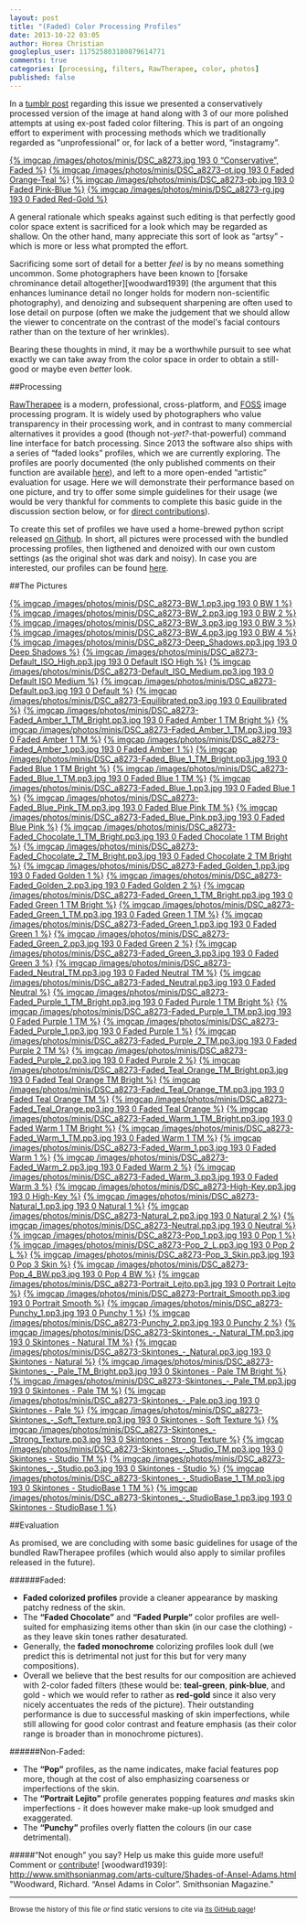 ```yaml
---
layout: post
title: "(Faded) Color Processing Profiles"
date: 2013-10-22 03:05
author: Horea Christian
googleplus_user: 117525803180879614771
comments: true
categories: [processing, filters, RawTherapee, color, photos]
published: false
---
```


In a [tumblr post](http://tmblr.co/ZHI4LqyOnj9f) regarding this issue we presented a conservatively processed version of the image at hand along with 3 of our more polished attempts at using ex-post faded color filtering.
This is part of an ongoing effort to experiment with processing methods which we traditionally regarded as “unprofessional” or, for lack of a better word, “instagramy”.

[{% imgcap  /images/photos/minis/DSC_a8273.jpg 193 0 “Conservative”, Faded %}](http://chymera.eu/photo/blog/DSC_a8273.jpg)
[{% imgcap  /images/photos/minis/DSC_a8273-ot.jpg 193 0 Faded Orange-Teal %}](http://chymera.eu/photo/blog/DSC_a8273-ot.jpg)
[{% imgcap  /images/photos/minis/DSC_a8273-pb.jpg 193 0 Faded Pink-Blue %}](http://chymera.eu/photo/blog/DSC_a8273-pb.jpg)
[{% imgcap  /images/photos/minis/DSC_a8273-rg.jpg 193 0 Faded Red-Gold %}](http://chymera.eu/photo/blog/DSC_a8273-rg.jpg)

A general rationale which speaks against such editing is that perfectly good color space extent is sacrificed for a look which may be regarded as shallow.
On the other hand, many appreciate this sort of look as “artsy” - which is more or less what prompted the effort.
<!-- more -->
Sacrificing some sort of detail for a better *feel* is by no means something uncommon.
Some photographers have been known to [forsake chrominance detail altogether][woodward1939] 
(the argument that this enhances luminance detail no longer holds for modern non-scientific photography),
and denoizing and subsequent sharpening are often used to lose detail on purpose 
(often we make the judgement that we should allow the viewer to concentrate on the contrast of the model's facial contours rather than on the texture of her wrinkles).

Bearing these thoughts in mind, it may be a worthwhile pursuit to see what exactly we can take away from the color space in order to obtain a still-good or maybe even *better* look.

##Processing

[RawTherapee](https://en.wikipedia.org/wiki/RawTherapee) is a modern, professional, cross-platform, and [FOSS](https://en.wikipedia.org/wiki/FOSS) image processing program.
It is widely used by photographers who value transparency in their processing work, and in contrast to many commercial alternatives it provides a good (though not-*yet?*-that-powerful) command line interface for batch processing.
Since 2013 the software also ships with a series of “faded looks” profiles, which we are currently exploring.
The profiles are poorly documented (the only published comments on their function are available [here](https://code.google.com/p/rawtherapee/issues/detail?id=1738)), and left to a more open-ended “artistic” evaluation for usage.
Here we will demonstrate their performance based on one picture, and try to offer some simple guidelines for their usage 
(we would be very thankful for comments to complete this basic guide in the discussion section below, or for [direct contributions](http://photo.chymera.eu/interact/)).

To create this set of profiles we have used a home-brewed python script released [on Github](https://github.com/TheChymera/RTbatch).
In short, all pictures were processed with the bundled processing profiles, then ligthened and denoized with our own custom settings (as the original shot was dark and noisy).
In case you are interested, our profiles can be found [here](https://github.com/TheChymera/RTbatch/tree/master/profiles).  

##The Pictures

[{% imgcap  /images/photos/minis/DSC_a8273-BW_1.pp3.jpg 193 0 BW 1 %}](http://chymera.eu/photo/blog/DSC_a8273-BW_1.pp3.jpg)
[{% imgcap  /images/photos/minis/DSC_a8273-BW_2.pp3.jpg 193 0 BW 2 %}](http://chymera.eu/photo/blog/DSC_a8273-BW_2.pp3.jpg)
[{% imgcap  /images/photos/minis/DSC_a8273-BW_3.pp3.jpg 193 0 BW 3 %}](http://chymera.eu/photo/blog/DSC_a8273-BW_3.pp3.jpg)
[{% imgcap  /images/photos/minis/DSC_a8273-BW_4.pp3.jpg 193 0 BW 4 %}](http://chymera.eu/photo/blog/DSC_a8273-BW_4.pp3.jpg)
[{% imgcap  /images/photos/minis/DSC_a8273-Deep_Shadows.pp3.jpg 193 0 Deep Shadows %}](http://chymera.eu/photo/blog/DSC_a8273-Deep_Shadows.pp3.jpg)
[{% imgcap  /images/photos/minis/DSC_a8273-Default_ISO_High.pp3.jpg 193 0 Default ISO High %}](http://chymera.eu/photo/blog/DSC_a8273-Default_ISO_High.pp3.jpg)
[{% imgcap  /images/photos/minis/DSC_a8273-Default_ISO_Medium.pp3.jpg 193 0 Default ISO Medium %}](http://chymera.eu/photo/blog/DSC_a8273-Default_ISO_Medium.pp3.jpg)
[{% imgcap  /images/photos/minis/DSC_a8273-Default.pp3.jpg 193 0 Default %}](http://chymera.eu/photo/blog/DSC_a8273-Default.pp3.jpg)
[{% imgcap  /images/photos/minis/DSC_a8273-Equilibrated.pp3.jpg 193 0 Equilibrated %}](http://chymera.eu/photo/blog/DSC_a8273-Equilibrated.pp3.jpg)
[{% imgcap  /images/photos/minis/DSC_a8273-Faded_Amber_1_TM_Bright.pp3.jpg 193 0 Faded Amber 1 TM Bright %}](http://chymera.eu/photo/blog/DSC_a8273-Faded_Amber_1_TM_Bright.pp3.jpg)
[{% imgcap  /images/photos/minis/DSC_a8273-Faded_Amber_1_TM.pp3.jpg 193 0 Faded Amber 1 TM %}](http://chymera.eu/photo/blog/DSC_a8273-Faded_Amber_1_TM.pp3.jpg)
[{% imgcap  /images/photos/minis/DSC_a8273-Faded_Amber_1.pp3.jpg 193 0 Faded Amber 1 %}](http://chymera.eu/photo/blog/DSC_a8273-Faded_Amber_1.pp3.jpg)
[{% imgcap  /images/photos/minis/DSC_a8273-Faded_Blue_1_TM_Bright.pp3.jpg 193 0 Faded Blue 1 TM Bright %}](http://chymera.eu/photo/blog/DSC_a8273-Faded_Blue_1_TM_Bright.pp3.jpg)
[{% imgcap  /images/photos/minis/DSC_a8273-Faded_Blue_1_TM.pp3.jpg 193 0 Faded Blue 1 TM %}](http://chymera.eu/photo/blog/DSC_a8273-Faded_Blue_1_TM.pp3.jpg)
[{% imgcap  /images/photos/minis/DSC_a8273-Faded_Blue_1.pp3.jpg 193 0 Faded Blue 1 %}](http://chymera.eu/photo/blog/DSC_a8273-Faded_Blue_1.pp3.jpg)
[{% imgcap  /images/photos/minis/DSC_a8273-Faded_Blue_Pink_TM.pp3.jpg 193 0 Faded Blue Pink TM %}](http://chymera.eu/photo/blog/DSC_a8273-Faded_Blue_Pink_TM.pp3.jpg)
[{% imgcap  /images/photos/minis/DSC_a8273-Faded_Blue_Pink.pp3.jpg 193 0 Faded Blue Pink %}](http://chymera.eu/photo/blog/DSC_a8273-Faded_Blue_Pink.pp3.jpg)
[{% imgcap  /images/photos/minis/DSC_a8273-Faded_Chocolate_1_TM_Bright.pp3.jpg 193 0 Faded Chocolate 1 TM Bright %}](http://chymera.eu/photo/blog/DSC_a8273-Faded_Chocolate_1_TM_Bright.pp3.jpg)
[{% imgcap  /images/photos/minis/DSC_a8273-Faded_Chocolate_2_TM_Bright.pp3.jpg 193 0 Faded Chocolate 2 TM Bright %}](http://chymera.eu/photo/blog/DSC_a8273-Faded_Chocolate_2_TM_Bright.pp3.jpg)
[{% imgcap  /images/photos/minis/DSC_a8273-Faded_Golden_1.pp3.jpg 193 0 Faded Golden 1 %}](http://chymera.eu/photo/blog/DSC_a8273-Faded_Golden_1.pp3.jpg)
[{% imgcap  /images/photos/minis/DSC_a8273-Faded_Golden_2.pp3.jpg 193 0 Faded Golden 2 %}](http://chymera.eu/photo/blog/DSC_a8273-Faded_Golden_2.pp3.jpg)
[{% imgcap  /images/photos/minis/DSC_a8273-Faded_Green_1_TM_Bright.pp3.jpg 193 0 Faded Green 1 TM Bright %}](http://chymera.eu/photo/blog/DSC_a8273-Faded_Green_1_TM_Bright.pp3.jpg)
[{% imgcap  /images/photos/minis/DSC_a8273-Faded_Green_1_TM.pp3.jpg 193 0 Faded Green 1 TM %}](http://chymera.eu/photo/blog/DSC_a8273-Faded_Green_1_TM.pp3.jpg)
[{% imgcap  /images/photos/minis/DSC_a8273-Faded_Green_1.pp3.jpg 193 0 Faded Green 1 %}](http://chymera.eu/photo/blog/DSC_a8273-Faded_Green_1.pp3.jpg)
[{% imgcap  /images/photos/minis/DSC_a8273-Faded_Green_2.pp3.jpg 193 0 Faded Green 2 %}](http://chymera.eu/photo/blog/DSC_a8273-Faded_Green_2.pp3.jpg)
[{% imgcap  /images/photos/minis/DSC_a8273-Faded_Green_3.pp3.jpg 193 0 Faded Green 3 %}](http://chymera.eu/photo/blog/DSC_a8273-Faded_Green_3.pp3.jpg)
[{% imgcap  /images/photos/minis/DSC_a8273-Faded_Neutral_TM.pp3.jpg 193 0 Faded Neutral TM %}](http://chymera.eu/photo/blog/DSC_a8273-Faded_Neutral_TM.pp3.jpg)
[{% imgcap  /images/photos/minis/DSC_a8273-Faded_Neutral.pp3.jpg 193 0 Faded Neutral %}](http://chymera.eu/photo/blog/DSC_a8273-Faded_Neutral.pp3.jpg)
[{% imgcap  /images/photos/minis/DSC_a8273-Faded_Purple_1_TM_Bright.pp3.jpg 193 0 Faded Purple 1 TM Bright %}](http://chymera.eu/photo/blog/DSC_a8273-Faded_Purple_1_TM_Bright.pp3.jpg)
[{% imgcap  /images/photos/minis/DSC_a8273-Faded_Purple_1_TM.pp3.jpg 193 0 Faded Purple 1 TM %}](http://chymera.eu/photo/blog/DSC_a8273-Faded_Purple_1_TM.pp3.jpg)
[{% imgcap  /images/photos/minis/DSC_a8273-Faded_Purple_1.pp3.jpg 193 0 Faded Purple 1 %}](http://chymera.eu/photo/blog/DSC_a8273-Faded_Purple_1.pp3.jpg)
[{% imgcap  /images/photos/minis/DSC_a8273-Faded_Purple_2_TM.pp3.jpg 193 0 Faded Purple 2 TM %}](http://chymera.eu/photo/blog/DSC_a8273-Faded_Purple_2_TM.pp3.jpg)
[{% imgcap  /images/photos/minis/DSC_a8273-Faded_Purple_2.pp3.jpg 193 0 Faded Purple 2 %}](http://chymera.eu/photo/blog/DSC_a8273-Faded_Purple_2.pp3.jpg)
[{% imgcap  /images/photos/minis/DSC_a8273-Faded_Teal_Orange_TM_Bright.pp3.jpg 193 0 Faded Teal Orange TM Bright %}](http://chymera.eu/photo/blog/DSC_a8273-Faded_Teal_Orange_TM_Bright.pp3.jpg)
[{% imgcap  /images/photos/minis/DSC_a8273-Faded_Teal_Orange_TM.pp3.jpg 193 0 Faded Teal Orange TM %}](http://chymera.eu/photo/blog/DSC_a8273-Faded_Teal_Orange_TM.pp3.jpg)
[{% imgcap  /images/photos/minis/DSC_a8273-Faded_Teal_Orange.pp3.jpg 193 0 Faded Teal Orange %}](http://chymera.eu/photo/blog/DSC_a8273-Faded_Teal_Orange.pp3.jpg)
[{% imgcap  /images/photos/minis/DSC_a8273-Faded_Warm_1_TM_Bright.pp3.jpg 193 0 Faded Warm 1 TM Bright %}](http://chymera.eu/photo/blog/DSC_a8273-Faded_Warm_1_TM_Bright.pp3.jpg)
[{% imgcap  /images/photos/minis/DSC_a8273-Faded_Warm_1_TM.pp3.jpg 193 0 Faded Warm 1 TM %}](http://chymera.eu/photo/blog/DSC_a8273-Faded_Warm_1_TM.pp3.jpg)
[{% imgcap  /images/photos/minis/DSC_a8273-Faded_Warm_1.pp3.jpg 193 0 Faded Warm 1 %}](http://chymera.eu/photo/blog/DSC_a8273-Faded_Warm_1.pp3.jpg)
[{% imgcap  /images/photos/minis/DSC_a8273-Faded_Warm_2.pp3.jpg 193 0 Faded Warm 2 %}](http://chymera.eu/photo/blog/DSC_a8273-Faded_Warm_2.pp3.jpg)
[{% imgcap  /images/photos/minis/DSC_a8273-Faded_Warm_3.pp3.jpg 193 0 Faded Warm 3 %}](http://chymera.eu/photo/blog/DSC_a8273-Faded_Warm_3.pp3.jpg)
[{% imgcap  /images/photos/minis/DSC_a8273-High-Key.pp3.jpg 193 0 High-Key %}](http://chymera.eu/photo/blog/DSC_a8273-High-Key.pp3.jpg)
[{% imgcap  /images/photos/minis/DSC_a8273-Natural_1.pp3.jpg 193 0 Natural 1 %}](http://chymera.eu/photo/blog/DSC_a8273-Natural_1.pp3.jpg)
[{% imgcap  /images/photos/minis/DSC_a8273-Natural_2.pp3.jpg 193 0 Natural 2 %}](http://chymera.eu/photo/blog/DSC_a8273-Natural_2.pp3.jpg)
[{% imgcap  /images/photos/minis/DSC_a8273-Neutral.pp3.jpg 193 0 Neutral %}](http://chymera.eu/photo/blog/DSC_a8273-Neutral.pp3.jpg)
[{% imgcap  /images/photos/minis/DSC_a8273-Pop_1.pp3.jpg 193 0 Pop 1 %}](http://chymera.eu/photo/blog/DSC_a8273-Pop_1.pp3.jpg)
[{% imgcap  /images/photos/minis/DSC_a8273-Pop_2_L.pp3.jpg 193 0 Pop 2 L %}](http://chymera.eu/photo/blog/DSC_a8273-Pop_2_L.pp3.jpg)
[{% imgcap  /images/photos/minis/DSC_a8273-Pop_3_Skin.pp3.jpg 193 0 Pop 3 Skin %}](http://chymera.eu/photo/blog/DSC_a8273-Pop_3_Skin.pp3.jpg)
[{% imgcap  /images/photos/minis/DSC_a8273-Pop_4_BW.pp3.jpg 193 0 Pop 4 BW %}](http://chymera.eu/photo/blog/DSC_a8273-Pop_4_BW.pp3.jpg)
[{% imgcap  /images/photos/minis/DSC_a8273-Portrait_Lejto.pp3.jpg 193 0 Portrait Lejto %}](http://chymera.eu/photo/blog/DSC_a8273-Portrait_Lejto.pp3.jpg)
[{% imgcap  /images/photos/minis/DSC_a8273-Portrait_Smooth.pp3.jpg 193 0 Portrait Smooth %}](http://chymera.eu/photo/blog/DSC_a8273-Portrait_Smooth.pp3.jpg)
[{% imgcap  /images/photos/minis/DSC_a8273-Punchy_1.pp3.jpg 193 0 Punchy 1 %}](http://chymera.eu/photo/blog/DSC_a8273-Punchy_1.pp3.jpg)
[{% imgcap  /images/photos/minis/DSC_a8273-Punchy_2.pp3.jpg 193 0 Punchy 2 %}](http://chymera.eu/photo/blog/DSC_a8273-Punchy_2.pp3.jpg)
[{% imgcap  /images/photos/minis/DSC_a8273-Skintones_-_Natural_TM.pp3.jpg 193 0 Skintones - Natural TM %}](http://chymera.eu/photo/blog/DSC_a8273-Skintones_-_Natural_TM.pp3.jpg)
[{% imgcap  /images/photos/minis/DSC_a8273-Skintones_-_Natural.pp3.jpg 193 0 Skintones - Natural %}](http://chymera.eu/photo/blog/DSC_a8273-Skintones_-_Natural.pp3.jpg)
[{% imgcap  /images/photos/minis/DSC_a8273-Skintones_-_Pale_TM_Bright.pp3.jpg 193 0 Skintones - Pale TM Bright %}](http://chymera.eu/photo/blog/DSC_a8273-Skintones_-_Pale_TM_Bright.pp3.jpg)
[{% imgcap  /images/photos/minis/DSC_a8273-Skintones_-_Pale_TM.pp3.jpg 193 0 Skintones - Pale TM %}](http://chymera.eu/photo/blog/DSC_a8273-Skintones_-_Pale_TM.pp3.jpg)
[{% imgcap  /images/photos/minis/DSC_a8273-Skintones_-_Pale.pp3.jpg 193 0 Skintones - Pale %}](http://chymera.eu/photo/blog/DSC_a8273-Skintones_-_Pale.pp3.jpg)
[{% imgcap  /images/photos/minis/DSC_a8273-Skintones_-_Soft_Texture.pp3.jpg 193 0 Skintones - Soft Texture %}](http://chymera.eu/photo/blog/DSC_a8273-Skintones_-_Soft_Texture.pp3.jpg)
[{% imgcap  /images/photos/minis/DSC_a8273-Skintones_-_Strong_Texture.pp3.jpg 193 0 Skintones - Strong Texture %}](http://chymera.eu/photo/blog/DSC_a8273-Skintones_-_Strong_Texture.pp3.jpg)
[{% imgcap  /images/photos/minis/DSC_a8273-Skintones_-_Studio_TM.pp3.jpg 193 0 Skintones - Studio TM %}](http://chymera.eu/photo/blog/DSC_a8273-Skintones_-_Studio_TM.pp3.jpg)
[{% imgcap  /images/photos/minis/DSC_a8273-Skintones_-_Studio.pp3.jpg 193 0 Skintones - Studio %}](http://chymera.eu/photo/blog/DSC_a8273-Skintones_-_Studio.pp3.jpg)
[{% imgcap  /images/photos/minis/DSC_a8273-Skintones_-_StudioBase_1_TM.pp3.jpg 193 0 Skintones - StudioBase 1 TM %}](http://chymera.eu/photo/blog/DSC_a8273-Skintones_-_StudioBase_1_TM.pp3.jpg)
[{% imgcap  /images/photos/minis/DSC_a8273-Skintones_-_StudioBase_1.pp3.jpg 193 0 Skintones - StudioBase 1 %}](http://chymera.eu/photo/blog/DSC_a8273-Skintones_-_StudioBase_1.pp3.jpg)

##Evaluation

As promised, we are concluding with some basic guidelines for usage of the bundled RawTherapee profiles (which would also apply to similar profiles released in the future).

######Faded:

* **Faded colorized profiles** provide a cleaner appearance by masking patchy redness of the skin.
* The **“Faded Chocolate”** and **“Faded Purple”** color profiles are well-suited for emphasizing items other than skin (in our case the clothing) - as they leave skin tones rather desaturated.
* Generally, the **faded monochrome** colorizing profiles look dull (we predict this is detrimental not just for this but for very many compositions).
* Overall we believe that the best results for our composition are achieved with 2-color faded filters (these would be: **teal-green**, **pink-blue**, and gold - which we would refer to rather as **red-gold** since it also very nicely accentuates the reds of the picture). 
Their outstanding performance is due to successful masking of skin imperfections, while still allowing for good color contrast and feature emphasis (as their color range is broader than in monochrome pictures).

######Non-Faded:

* The **“Pop”** profiles, as the name indicates, make facial features pop more, though at the cost of also emphasizing coarseness or imperfections of the skin.
* The **“Portrait Lejito”** profile generates popping features *and* masks skin imperfections - it does however make make-up look smudged and exaggerated. 
* The **“Punchy”** profiles overly flatten the colours (in our case detrimental).

#####“Not enough” you say? Help us make this guide more useful! Comment or [contribute](http://photo.chymera.eu/interact/)!	
[woodward1939]: http://www.smithsonianmag.com/arts-culture/Shades-of-Ansel-Adams.html "Woodward, Richard. “Ansel Adams in Color”. Smithsonian Magazine."

---
<sup>Browse the history of this file *or* find static versions to cite via [its GitHub page](https://github.com/TheChymera/chymeric_tutorials/blob/master/source/_posts/2013-10-22-faded-color-filters.markdown)!</sup>
